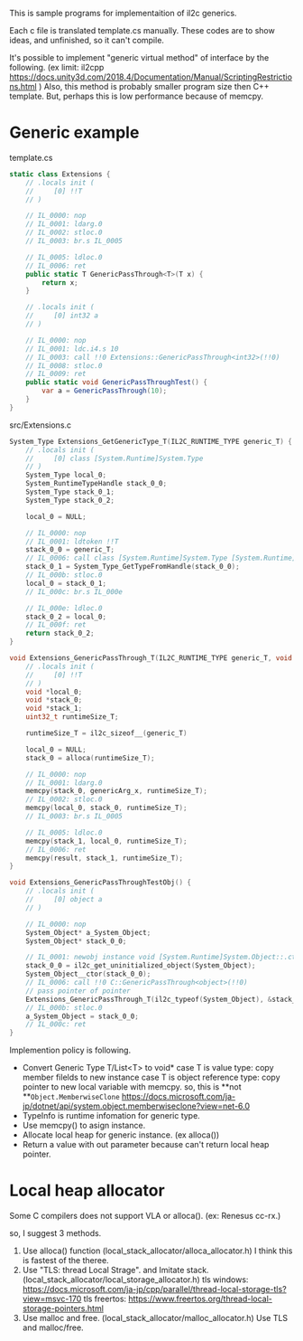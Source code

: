 This is sample programs for implementaition of il2c generics.

Each c file is translated template.cs manually.
These codes are to show ideas, and unfinished, so it can't compile.

It's possible to implement "generic virtual method" of interface by the following.
(ex limit: il2cpp https://docs.unity3d.com/2018.4/Documentation/Manual/ScriptingRestrictions.html )
Also, this method is probably smaller program size then C++ template.
But, perhaps this is low performance because of memcpy.

# Generic example
template.cs
``` cs
static class Extensions {
    // .locals init (
    //     [0] !!T
    // )

    // IL_0000: nop
    // IL_0001: ldarg.0
    // IL_0002: stloc.0
    // IL_0003: br.s IL_0005

    // IL_0005: ldloc.0
    // IL_0006: ret
    public static T GenericPassThrough<T>(T x) {
        return x;
    }

    // .locals init (
    //     [0] int32 a
    // )

    // IL_0000: nop
    // IL_0001: ldc.i4.s 10
    // IL_0003: call !!0 Extensions::GenericPassThrough<int32>(!!0)
    // IL_0008: stloc.0
    // IL_0009: ret
    public static void GenericPassThroughTest() {
        var a = GenericPassThrough(10);
    }
}
```

src/Extensions.c
``` c
System_Type Extensions_GetGenericType_T(IL2C_RUNTIME_TYPE generic_T) {
    // .locals init (
    //     [0] class [System.Runtime]System.Type
    // )
    System_Type local_0;
    System_RuntimeTypeHandle stack_0_0;
    System_Type stack_0_1;
    System_Type stack_0_2;

    local_0 = NULL;

    // IL_0000: nop
    // IL_0001: ldtoken !!T
    stack_0_0 = generic_T;
    // IL_0006: call class [System.Runtime]System.Type [System.Runtime]System.Type::GetTypeFromHandle(valuetype [System.Runtime]System.RuntimeTypeHandle)
    stack_0_1 = System_Type_GetTypeFromHandle(stack_0_0);
    // IL_000b: stloc.0
    local_0 = stack_0_1;
    // IL_000c: br.s IL_000e

    // IL_000e: ldloc.0
    stack_0_2 = local_0;
    // IL_000f: ret
    return stack_0_2;
}

void Extensions_GenericPassThrough_T(IL2C_RUNTIME_TYPE generic_T, void *result, void *x) {
    // .locals init (
    //     [0] !!T
    // )
    void *local_0;
    void *stack_0;
    void *stack_1;
    uint32_t runtimeSize_T;

    runtimeSize_T = il2c_sizeof__(generic_T)

    local_0 = NULL;
    stack_0 = alloca(runtimeSize_T);

    // IL_0000: nop
    // IL_0001: ldarg.0
    memcpy(stack_0, genericArg_x, runtimeSize_T);
    // IL_0002: stloc.0
    memcpy(local_0, stack_0, runtimeSize_T);
    // IL_0003: br.s IL_0005

    // IL_0005: ldloc.0
    memcpy(stack_1, local_0, runtimeSize_T);
    // IL_0006: ret
    memcpy(result, stack_1, runtimeSize_T);
}

void Extensions_GenericPassThroughTestObj() {
    // .locals init (
    //     [0] object a
    // )

    // IL_0000: nop
    System_Object* a_System_Object;
    System_Object* stack_0_0;

    // IL_0001: newobj instance void [System.Runtime]System.Object::.ctor()
    stack_0_0 = il2c_get_uninitialized_object(System_Object);
    System_Object__ctor(stack_0_0);
    // IL_0006: call !!0 C::GenericPassThrough<object>(!!0)
    // pass pointer of pointer
    Extensions_GenericPassThrough_T(il2c_typeof(System_Object), &stack_0_0, &stack_0_0);
    // IL_000b: stloc.0
    a_System_Object = stack_0_0;
    // IL_000c: ret
}
```



Implemention policy is following.
- Convert Generic Type T/List\<T\> to void*
  case T is value type: copy member filelds to new instance
  case T is object reference type: copy pointer to new local variable with memcpy.
     so, this is **not **`Object.MemberwiseClone` https://docs.microsoft.com/ja-jp/dotnet/api/system.object.memberwiseclone?view=net-6.0
- TypeInfo is runtime infomation for generic type.
- Use memcpy() to asign instance.
- Allocate local heap for generic instance. (ex alloca())
- Return a value with out parameter because can't return local heap pointer.

# Local heap allocator
Some C compilers does not support VLA or alloca().
(ex: Renesus cc-rx.)

so, I suggest 3 methods.
1. Use alloca() function (local_stack_allocator/alloca_allocator.h) 
   I think this is fastest of the theree.
1. Use "TLS: thread Local Strage". and Imitate stack.  (local_stack_allocator/local_storage_allocator.h)
   tls windows: https://docs.microsoft.com/ja-jp/cpp/parallel/thread-local-storage-tls?view=msvc-170
   tls freertos: https://www.freertos.org/thread-local-storage-pointers.html
1. Use malloc and free. (local_stack_allocator/malloc_allocator.h)
    Use TLS and malloc/free.

